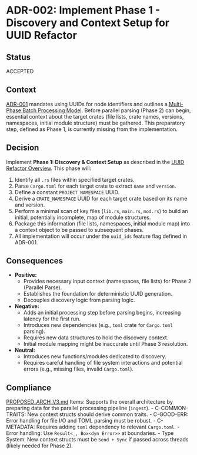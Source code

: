 # ADR-002: Implement Phase 1 - Discovery and Context Setup for UUID Refactor

## Status
ACCEPTED

## Context
[ADR-001](ADR-001-uuid-for-ids.md) mandates using UUIDs for node identifiers and outlines a [Multi-Phase Batch Processing Model](docs/plans/uuid_refactor/00_overview_batch_processing_model.md). Before parallel parsing (Phase 2) can begin, essential context about the target crates (file lists, crate names, versions, namespaces, initial module structure) must be gathered. This preparatory step, defined as Phase 1, is currently missing from the implementation.

## Decision
Implement **Phase 1: Discovery & Context Setup** as described in the [UUID Refactor Overview](docs/plans/uuid_refactor/00_overview_batch_processing_model.md#phase-1-discovery--context-setup). This phase will:
1.  Identify all `.rs` files within specified target crates.
2.  Parse `Cargo.toml` for each target crate to extract `name` and `version`.
3.  Define a constant `PROJECT_NAMESPACE` UUID.
4.  Derive a `CRATE_NAMESPACE` UUID for each target crate based on its name and version.
5.  Perform a minimal scan of key files (`lib.rs`, `main.rs`, `mod.rs`) to build an initial, potentially incomplete, map of module structures.
6.  Package this information (file lists, namespaces, initial module map) into a context object to be passed to subsequent phases.
7.  All implementation will occur under the `uuid_ids` feature flag defined in ADR-001.

## Consequences
-   **Positive:**
    -   Provides necessary input context (namespaces, file lists) for Phase 2 (Parallel Parse).
    -   Establishes the foundation for deterministic UUID generation.
    -   Decouples discovery logic from parsing logic.
-   **Negative:**
    -   Adds an initial processing step before parsing begins, increasing latency for the first run.
    -   Introduces new dependencies (e.g., `toml` crate for `Cargo.toml` parsing).
    -   Requires new data structures to hold the discovery context.
    -   Initial module mapping might be inaccurate until Phase 3 resolution.
-   **Neutral:**
    -   Introduces new functions/modules dedicated to discovery.
    -   Requires careful handling of file system interactions and potential errors (e.g., missing files, invalid `Cargo.toml`).

## Compliance
[PROPOSED_ARCH_V3.md](/PROPOSED_ARCH_V3.md) Items: Supports the overall architecture by preparing data for the parallel processing pipeline (`ingest`).
    - C-COMMON-TRAITS: New context structs should derive common traits.
    - C-GOOD-ERR: Error handling for file I/O and TOML parsing must be robust.
    - C-METADATA: Requires adding `toml` dependency to relevant `Cargo.toml`.
    - Error handling: Use `Result<_, Box<dyn Error>>` at boundaries.
    - Type System: New context structs must be `Send + Sync` if passed across threads (likely needed for Phase 2).
